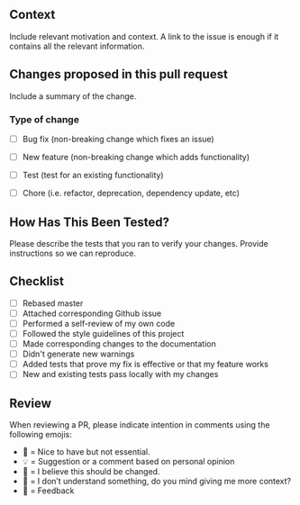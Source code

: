 ## Context

Include relevant motivation and context. A link to the issue is enough if it contains all the relevant 
information.

## Changes proposed in this pull request
Include a summary of the change.

### Type of change

- [ ] Bug fix (non-breaking change which fixes an issue)
- [ ] New feature (non-breaking change which adds functionality)
- [ ] Test (test for an existing functionality)
- [ ] Chore (i.e. refactor, deprecation, dependency update, etc)


## How Has This Been Tested?

Please describe the tests that you ran to verify your changes. Provide instructions so we can 
reproduce.


## Checklist

- [ ] Rebased master
- [ ] Attached corresponding Github issue
- [ ] Performed a self-review of my own code
- [ ] Followed the style guidelines of this project
- [ ] Made corresponding changes to the documentation
- [ ] Didn't generate new warnings
- [ ] Added tests that prove my fix is effective or that my feature works
- [ ] New and existing tests pass locally with my changes

## Review

When reviewing a PR, please indicate intention in comments using the following emojis:
* :cake: = Nice to have but not essential.
* :bulb: = Suggestion or a comment based on personal opinion
* :hammer: = I believe this should be changed.
* :thinking: = I don’t understand something, do you mind giving me more context?
* :rocket: = Feedback
